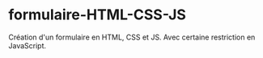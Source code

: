 # formulaire-HTML-CSS-JS

Création d'un formulaire  en HTML, CSS et JS.
Avec certaine restriction en JavaScript.
